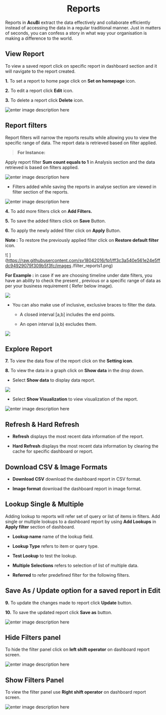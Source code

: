 <center><h1> Reports</h1></center>

 Reports in **AcuBi** extract the data effectively and collaborate efficiently instead of accessing the data in a regular traditional manner. Just in matters of seconds, you can confess a story in what way your organisation is making a difference to the world.

## View Report

To view a saved report click on specific report in dashboard section and it will navigate to the report created.

**1.**  To set a report to home page  click on **Set on homepage** icon.

**2.** To edit a report click **Edit** icon.

**3.**  To delete a report click **Delete** icon.

![enter image description here](https://raw.githubusercontent.com/sv18042016/fp1/a617b3ae958c069a99a9a91df6097bda5762d6aa/images/savwe.png)


## Report filters

Report filters will narrow the reports results while allowing you to view the specific range of data. The report data is retrieved based on filter applied.
 
 > **For Instance:**
 
Apply report filter **Sum count equals to 1** in Analysis section and the data retrieved is based on filters applied.

![enter image description here](https://raw.githubusercontent.com/sv18042016/fp1/b852b51ab2d28891914aab1c0a1efd355c252a19/images/globalfil_overide_report.png)


- Filters added while saving the reports in analyse section are viewed in filter section of the reports.

![enter image description here](https://raw.githubusercontent.com/sv18042016/fp1/15dfd1a4df8f469f6e02424c1f2e25d399f3f979/images/global_filter_visu.png)

**4.** To add more filters click on **Add Filters.**
 
**5.**  To save the added filters click on **Save** Button.

**6.** To apply the newly added filter click on **Apply** Button.

**Note :** To restore the previously applied filter click on **Restore default filter** icon.

![
](https://raw.githubusercontent.com/sv18042016/fp1/ff3c3a540e561e24e5ffdc94929079f309b5f3fc/images
/filter_reports1.png)

**For Example :**  in case if we are choosing timeline under date filters, you have an ability to check the present , previous or a specific range of data as per your business requirement ( Refer below image). 

![
](https://raw.githubusercontent.com/sv18042016/fp1/9ef51de09e4e5f49959a15ca5cdbf8c130c792b3/images/time.png)

- You can also make use of inclusive, exclusive braces to filter the data.

  - A closed interval [a,b] includes the end points.
  
  - An open interval (a,b) excludes them.
  
![
](https://raw.githubusercontent.com/sv18042016/fp1/1f5814f39a56216832c77c94d75e8f9c6a2fb97a/images/date.png)

## Explore Report

**7.** To view the data flow of the report click on the **Setting icon**.

**8.** To view the data in a graph click on **Show data** in the drop down.

   -  Select **Show data** to display data report.
   
   ![
](https://raw.githubusercontent.com/sv18042016/fp1/e936982e20971effbecba83e6088080a4ba6a465/images/show_data1.png)

   -  Select **Show Visualization** to view visualization of the report.

![enter image description here](https://raw.githubusercontent.com/sv18042016/fp1/d52bc64c5ef2973d8b81e9a4f8925e0e50686102/images/show_data.png)

## Refresh & Hard Refresh

- **Refresh** displays the most recent data information of the report.

- **Hard Refresh**  displays the most recent data information by clearing the cache for specific dashboard or report.

## Download CSV & Image Formats

- **Download CSV** download the dashboard report in CSV format.

- **Image format** download the dashboard report in image format.

## Lookup Single & Multiple
 
 Adding lookup to reports will refer set of query or list of items in filters. Add single or multiple lookups to a dashboard report by using **Add Lookups** in **Apply filter** section of dashboard.
 
- **Lookup name** name of the lookup field.

- **Lookup Type**  refers to item or query type.

- **Test Lookup** to test the lookup. 

- **Multiple Selections** refers to selection of list of multiple data.

- **Referred** to refer predefined filter for the following filters.

## Save As / Update option for a saved report in Edit

**9.**  To update the changes made to report click **Update** button.

**10.**  To save the updated report click **Save as** button.

![enter image description here](https://raw.githubusercontent.com/sv18042016/fp1/ec5304fcf5a159a2da18bfa3ac9681b06328b291/images/update_report2.png)

## Hide Filters panel

To hide the filter panel click on **left shift operator** on dashboard report screen.

![enter image description here](https://raw.githubusercontent.com/sv18042016/fp1/4379d0e2c52695f2ccdd41e99e118daeb6237113/images/hide_filter.png)

## Show Filters Panel

 To view the filter panel use **Right shift operator** on dashboard report screen.

![enter image description here](https://raw.githubusercontent.com/sv18042016/fp1/cecc3454dfca83ec1a68e4fe46c0476a8db61154/images/display%20filter%20panel.png)
<!--stackedit_data:
eyJoaXN0b3J5IjpbMTA2MDQyNDUzNSw5MDA2NDI4MzBdfQ==
-->
<!--stackedit_data:
eyJoaXN0b3J5IjpbMTAwMDUzMDkwMiwxNDkzNjAyMzQ0LC0xOT
Y2MDEzNDMyLDg1MTcxOTA2NCwtMTIwNTIyOTQ5MSwxMTI3MDMw
ODU5LC0zMzI5MDczNzUsNjkyNDg2MjA2LDE0MDk0MTE5MTAsMT
YxNjE5NTEwNywxNjIyODg2MywzMDA2NzA3MjUsMTgyMjg5OTQz
OSwtODExMTA2OTgyLC0xNTUwODI3ODU3LC0xMzIyMjM1Nzk4LD
E3MzA5Nzk3OTgsLTEyNTY5NzQ0MTFdfQ==
-->